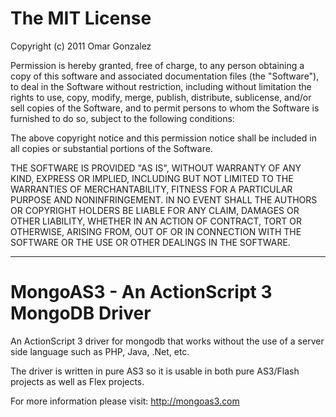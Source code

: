 # The MIT License

Copyright (c) 2011 Omar Gonzalez

Permission is hereby granted, free of charge, to any person obtaining a copy
of this software and associated documentation files (the "Software"), to deal
in the Software without restriction, including without limitation the rights
to use, copy, modify, merge, publish, distribute, sublicense, and/or sell
copies of the Software, and to permit persons to whom the Software is
furnished to do so, subject to the following conditions:

The above copyright notice and this permission notice shall be included in
all copies or substantial portions of the Software.

THE SOFTWARE IS PROVIDED "AS IS", WITHOUT WARRANTY OF ANY KIND, EXPRESS OR
IMPLIED, INCLUDING BUT NOT LIMITED TO THE WARRANTIES OF MERCHANTABILITY,
FITNESS FOR A PARTICULAR PURPOSE AND NONINFRINGEMENT. IN NO EVENT SHALL THE
AUTHORS OR COPYRIGHT HOLDERS BE LIABLE FOR ANY CLAIM, DAMAGES OR OTHER
LIABILITY, WHETHER IN AN ACTION OF CONTRACT, TORT OR OTHERWISE, ARISING FROM,
OUT OF OR IN CONNECTION WITH THE SOFTWARE OR THE USE OR OTHER DEALINGS IN
THE SOFTWARE.

-----------------------------------------------------------------------------
# MongoAS3 - An ActionScript 3 MongoDB Driver

An ActionScript 3 driver for mongodb that works without the use of a server side language such as PHP, Java, .Net, etc.

The driver is written in pure AS3 so it is usable in both pure AS3/Flash projects as well as Flex projects.



For more information please visit: http://mongoas3.com